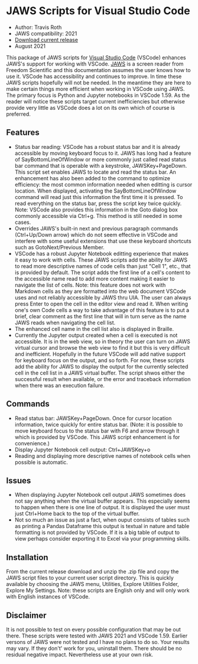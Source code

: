 # JAWS Scripts for Visual Studio Code 

* Author: Travis Roth
* JAWS compatibility: 2021
* [Download current release][3] 
* August 2021

This package of JAWS scripts for [Visual Studio Code][1] (VSCode) enhances JAWS's support for working with VSCode. [JAWS][2] is a screen reader from Freedom Scientific and this documentation assumes the user knows how to use it. 
VSCode has accessibility and continues to improve. In time these JAWS scripts hopefully will not be needed. In the meantime they are here to make certain things more efficient when working in VSCode using JAWS. The primary focus is Python and Jupyter notebooks in VSCode 1.59. As the reader will notice these scripts target current inefficiencies but otherwise provide very little as VSCode does a lot on its own which of course is preferred.

## Features

* Status bar reading: VSCode has a robust status bar and it is already accessible by moving keyboard focus to it. JAWS has long had a feature of SayBottomLineOfWindow or more commonly just called read status bar command that is operable with a keystroke, JAWSKey+PageDown. This script set enables JAWS to locate and read the status bar. An enhancement has also been added to the command to optimize efficiency: the most common information needed when editting is cursor location. When displayed, activating the SayBottomLineOfWindow command will read just this information the first time it is pressed. To read everything on the status bar, press the script key twice quickly. Note: VSCode also provides this information in the Goto dialog box commonly accessible via Ctrl+g. This method is still needed in some cases.
* Overrides JAWS's built-in next and previous paragraph commands (Ctrl+Up/Down arrow) which do not seem effective in VSCode and interfere with some useful extensions that use these keyboard shortcuts such as GotoNext/Previous Member.
* VSCode has a robust Jupyter Notebook editting experience that makes it easy to work with cells. These JAWS scripts add the ability for JAWS to read more descriptive names of code cells than just "Cell 1", etc., that is provided by default. The script adds the first line of a cell's content to the accessible name read to add more content making it easier to navigate the list of cells. Note: this feature does not work with Markdown cells as they are formatted into the web document VSCode uses and not reliably accessible by JAWS thru UIA. The user can always press Enter to open the cell in the editor view and read it. When writing one's own Code cells a way to take advantage of this feature is to put a brief, clear comment as the first line that will in turn serve as the name JAWS reads when navigating the cell list.
* The enhanced cell name in the cell list also is displayed in Braille. 
* Currently the Jupyter output created when a cell is executed is not accessible. It is in the web view, so in theory the user can turn on JAWS virtual cursor and browse the web view to find it but this is very difficult and inefficient. Hopefully in the future VSCode will add native support for keyboard focus on the output, and so forth. For now, these scripts add the ability for JAWS to display the output for the currently selected cell in the cell list in a JAWS virtual buffer. The script shwos either the successful result when available, or the error and traceback information when there was an execution failure.


## Commands

* Read status bar: JAWSKey+PageDown. Once for cursor location information, twice quickly for entire status bar. (Note: it is possible to move keyboard focus to the status bar with F6 and arrow through it which is provided by VSCode. This JAWS script enhancement is for convenience.)
* Display Jupyter Notebook cell output: Ctrl+JAWSKey+o
* Reading and displaying more descriptive names of notebook cells when possible is automatic.

## Issues

* When displaying Jupyter Notebook cell output JAWS sometimes does not say anything when the virtual buffer appears. This especially seems to happen when there is one line of output. It is displayed the user must just Ctrl+Home back to the top of the virtual buffer. 
* Not so much an issue as just a fact, when ouput consists of tables such as printing a Pandas Dataframe this output is textual in nature and table formatting is not provided by VSCode. If it is a big table of output to view perhaps consider exporting it to Excel via your programming skills.

## Installation

From the current release download and unzip the .zip file and copy the JAWS script files to your current user script directory. This is quickly available by choosing the JAWS menu, Utilities, Explore Utilities Folder, Explore My Settings. 
Note: these scripts are English only and will only work with English instances of VSCode. 

## Disclaimer

It is not possible to test on every possible configuration that may be out there. These scripts were tested with JAWS 2021 and VSCode 1.59. Earlier versons of JAWS were not tested and I have no plans to do so. Your results may vary. If they don't' work for you, uninstall them. There should be no residual negative impact. Nevertheless use at your own risk. 

[1]: https://code.visualstudio.com/

[2]: https://www.freedomscientific.com

[3]: https://github.com/travisroth/VSCodeJAWSScripts/releases/download/2021.8.0/VisualStudioCode.zip
